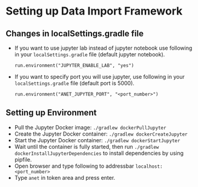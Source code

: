 # Setting up Data Import Framework

## Changes in localSettings.gradle file 
- If you want to use jupyter lab instead of jupyter notebook use following in your `localSettings.gradle` file (default jupyter notebook).
    ```
    run.environment("JUPYTER_ENABLE_LAB", "yes")
    ```
- If you want to specify port you will use jupyter, use following in your `localSettings.gradle` file (default port is 5000).
    ```
    run.environment("ANET_JUPYTER_PORT", "<port_number>")
    ```

## Setting up Environment
- Pull the Jupyter Docker image: `./gradlew dockerPullJupyter`
- Create the Jupyter Docker container: `./gradlew dockerCreateJupyter`
- Start the Jupyter Docker container: `./gradlew dockerStartJupyter`
- Wait until the container is fully started, then run `./gradlew dockerInstallJupyterDependencies` to install dependencies by using pipfile.
- Open browser and type following to addressbar `localhost:<port_number>`
- Type `anet` in token area and press enter.